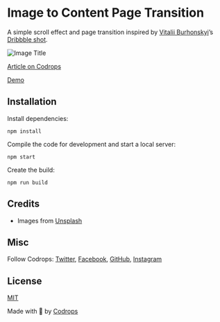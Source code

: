 # Image to Content Page Transition

A simple scroll effect and page transition inspired by [Vitalii Burhonskyi](https://dribbble.com/Burhonskyi)’s [Dribbble shot](https://dribbble.com/shots/17535054-Homepage-Animation-for-Melbourne-Wooden-Showroom).

![Image Title](https://tympanus.net/codrops/wp-content/uploads/2022/08/ImageToContent_feat.jpg)

[Article on Codrops](https://tympanus.net/codrops/?p=64266)

[Demo](http://tympanus.net/Development/ImageToContent/)


## Installation

Install dependencies:

```
npm install
```

Compile the code for development and start a local server:

```
npm start
```

Create the build:

```
npm run build
```

## Credits

- Images from [Unsplash](https://unsplash.com/)

## Misc

Follow Codrops: [Twitter](http://www.twitter.com/codrops), [Facebook](http://www.facebook.com/codrops), [GitHub](https://github.com/codrops), [Instagram](https://www.instagram.com/codropsss/)

## License
[MIT](LICENSE)

Made with :blue_heart:  by [Codrops](http://www.codrops.com)






